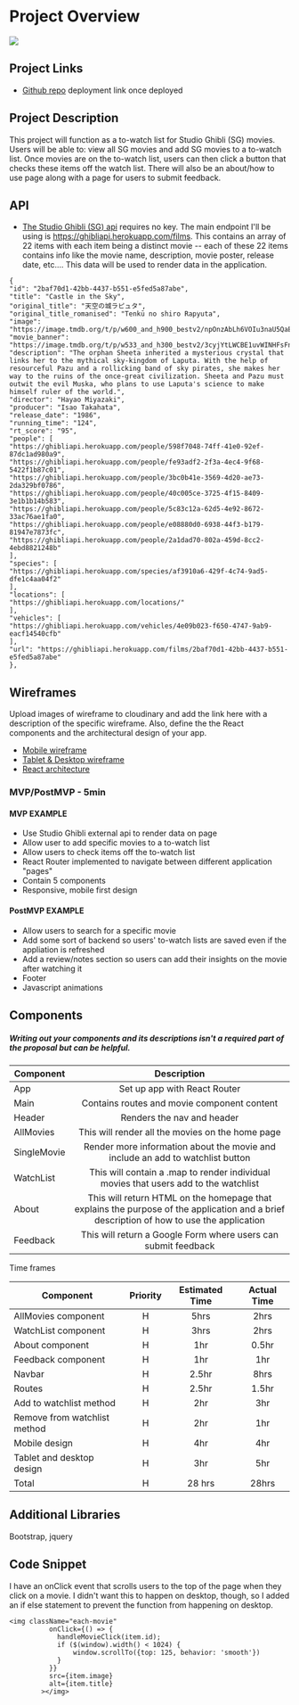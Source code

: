 # Project Overview
![](https://64.media.tumblr.com/a2c7267b99f34f1e9fbe2ca65f801ae1/3e6a8ea646afc9c3-7e/s540x810/b8533fb27d00270ad68233695f22c48f62a96f14.gifv)

## Project Links

- [Github repo](https://github.com/adkowalkowski/react-api-studio-ghiblist)
deployment link once deployed

## Project Description

This project will function as a to-watch list for Studio Ghibli (SG) movies. Users will be able to: view all SG movies and add SG movies to a to-watch list. Once movies are on the to-watch list, users can then click a button that checks these items off the watch list. There will also be an about/how to use page along with a page for users to submit feedback. 

## API

- [The Studio Ghibli (SG) api](https://ghibliapi.herokuapp.com/) requires no key. The main endpoint I'll be using is <https://ghibliapi.herokuapp.com/films>. This contains an array of 22 items with each item being a distinct movie -- each of these 22 items contains info like the movie name, description, movie poster, release date, etc.... This data will be used to render data in the application. 


```
{
"id": "2baf70d1-42bb-4437-b551-e5fed5a87abe",
"title": "Castle in the Sky",
"original_title": "天空の城ラピュタ",
"original_title_romanised": "Tenkū no shiro Rapyuta",
"image": "https://image.tmdb.org/t/p/w600_and_h900_bestv2/npOnzAbLh6VOIu3naU5QaEcTepo.jpg",
"movie_banner": "https://image.tmdb.org/t/p/w533_and_h300_bestv2/3cyjYtLWCBE1uvWINHFsFnE8LUK.jpg",
"description": "The orphan Sheeta inherited a mysterious crystal that links her to the mythical sky-kingdom of Laputa. With the help of resourceful Pazu and a rollicking band of sky pirates, she makes her way to the ruins of the once-great civilization. Sheeta and Pazu must outwit the evil Muska, who plans to use Laputa's science to make himself ruler of the world.",
"director": "Hayao Miyazaki",
"producer": "Isao Takahata",
"release_date": "1986",
"running_time": "124",
"rt_score": "95",
"people": [
"https://ghibliapi.herokuapp.com/people/598f7048-74ff-41e0-92ef-87dc1ad980a9",
"https://ghibliapi.herokuapp.com/people/fe93adf2-2f3a-4ec4-9f68-5422f1b87c01",
"https://ghibliapi.herokuapp.com/people/3bc0b41e-3569-4d20-ae73-2da329bf0786",
"https://ghibliapi.herokuapp.com/people/40c005ce-3725-4f15-8409-3e1b1b14b583",
"https://ghibliapi.herokuapp.com/people/5c83c12a-62d5-4e92-8672-33ac76ae1fa0",
"https://ghibliapi.herokuapp.com/people/e08880d0-6938-44f3-b179-81947e7873fc",
"https://ghibliapi.herokuapp.com/people/2a1dad70-802a-459d-8cc2-4ebd8821248b"
],
"species": [
"https://ghibliapi.herokuapp.com/species/af3910a6-429f-4c74-9ad5-dfe1c4aa04f2"
],
"locations": [
"https://ghibliapi.herokuapp.com/locations/"
],
"vehicles": [
"https://ghibliapi.herokuapp.com/vehicles/4e09b023-f650-4747-9ab9-eacf14540cfb"
],
"url": "https://ghibliapi.herokuapp.com/films/2baf70d1-42bb-4437-b551-e5fed5a87abe"
},

```


## Wireframes

Upload images of wireframe to cloudinary and add the link here with a description of the specific wireframe. Also, define the the React components and the architectural design of your app.

- [Mobile wireframe](https://imgur.com/a/LXEemuZ)
- [Tablet & Desktop wireframe](https://imgur.com/a/fa32W4H)
- [React architecture](https://imgur.com/a/Eh4I1Ek)



### MVP/PostMVP - 5min

#### MVP EXAMPLE
- Use Studio Ghibli external api to render data on page
- Allow user to add specific movies to a to-watch list
- Allow users to check items off the to-watch list
- React Router implemented to navigate between different application "pages"
- Contain 5 components
- Responsive, mobile first design

#### PostMVP EXAMPLE

- Allow users to search for a specific movie 
- Add some sort of backend so users' to-watch lists are saved even if the appliation is refreshed
- Add a review/notes section so users can add their insights on the movie after watching it
- Footer
- Javascript animations

## Components
##### Writing out your components and its descriptions isn't a required part of the proposal but can be helpful.

| Component | Description | 
| --- | :---: |  
| App | Set up app with React Router | 
| Main | Contains routes and movie component content | 
| Header | Renders the nav and header | 
| AllMovies | This will render all the movies on the home page | 
| SingleMovie | Render more information about the movie and include an add to watchlist button |
| WatchList | This will contain a .map to render individual movies that users add to the watchlist  | 
| About | This will return HTML on the homepage that explains the purpose of the application and a brief description of how to use the application |
| Feedback | This will return a Google Form where users can submit feedback  |


Time frames

| Component | Priority | Estimated Time | Actual Time |
| --- | :---: |  :---: | :---: | 
| AllMovies component | H | 5hrs| 2hrs | 
| WatchList component | H | 3hrs| 2hrs | 
| About component | H | 1hr| 0.5hr | 
| Feedback component | H | 1hr| 1hr |
| Navbar | H | 2.5hr| 8hrs | 
| Routes | H | 2.5hr| 1.5hr | 
| Add to watchlist method | H | 2hr| 3hr |
| Remove from watchlist method | H | 2hr| 1hr | 
| Mobile design | H | 4hr| 4hr | 
| Tablet and desktop design | H | 3hr| 5hr | 
| Total | H | 28 hrs| 28hrs |  

## Additional Libraries
 Bootstrap, jquery

## Code Snippet

I have an onClick event that scrolls users to the top of the page when they click on a movie. I didn't want this to happen on desktop, though, so I added an if else statement to prevent the function from happening on desktop.  

```
<img className="each-movie"
          onClick={() => {
            handleMovieClick(item.id);
            if ($(window).width() < 1024) {
                window.scrollTo({top: 125, behavior: 'smooth'})
            } 
          }}
          src={item.image}
          alt={item.title}
        ></img>
```
